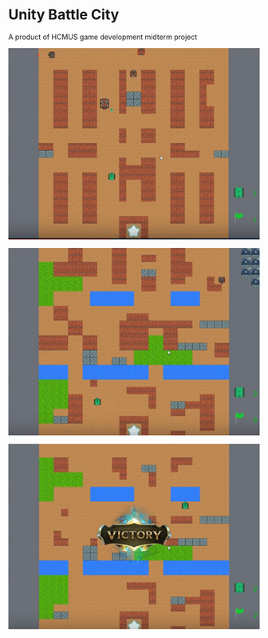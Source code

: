 # Unity Battle City

A product of HCMUS game development midterm project

![demo](/images/demo1.png)

![demo](/images/demo2.png)

![demo](/images/demo3.png)